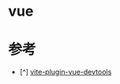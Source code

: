# vue

# 参考

- [^] [vite-plugin-vue-devtools](https://github.com/webfansplz/vite-plugin-vue-devtools)